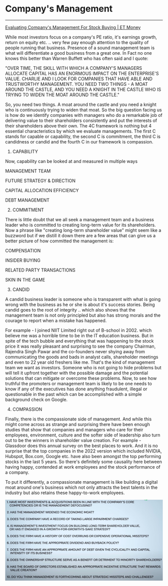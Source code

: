 # Company's Management

---

[Evaluating Company's Management For Stock Buying | ET Money](https://youtu.be/kiYqad1gz5c)

While most investors focus on a company's PE ratio, it's earnings growth, return on equity etc. .. very few pay enough attention to the quality of people running that business. Presence of a sound management team is what will differentiate a good business from a great one. In Fact no one knows this better than Warren Buffett who has often said and I quote:

"OVER TIME, THE SKILL WITH WHICH A COMPANY'S MANAGERS ALLOCATE CAPITAL HAS AN ENORMOUS IMPACT ON THE ENTERPRISE'S VALUE. CHARLIE AND I LOOK FOR COMPANIES THAT HAVE ABLE AND TRUSTWORTHY MANAGEMENT. YOU NEED TWO THINGS - A MOAT AROUND THE CASTLE, AND YOU NEED A KNIGHT IN THE CASTLE WHO IS TRYING TO WIDEN THE MOAT AROUND THE CASTLE."

So, you need two things. A moat around the castle and you need a knight who is continuously trying to widen that moat. So the big question facing us is how do we identify companies with managers who do a remarkable job of delivering value to their shareholders consistently and put the interests of their shareholders above their own. The 4C framework is nothing but 4 essential characteristics by which we evaluate managements. The first C stands for capable or capability, the second C is commitment, the third C is candidness or candid and the fourth C in our framework is compassion.

1. CAPABILITY

Now, capability can be looked at and measured in multiple ways

MANAGEMENT TEAM

FUTURE STRATEGY & DIRECTION

CAPITAL ALLOCATION EFFICIENCY

DEBT MANAGEMENT

2. COMMITMENT

There is little doubt that we all seek a management team and a business leader who is committed to creating long-term value for its shareholders. Now a phrase like "creating long-term shareholder value" might seem like a buzzword but if we distill it down there are a few areas that can give us a better picture of how committed the management is:

COMPENSATION

INSIDER BUYING

RELATED PARTY TRANSACTIONS

SKIN IN THE GAME

3. CANDID

A candid business leader is someone who is transparent with what is going wrong with the business as he or she is about it's success stories. Being candid goes to the root of integrity .. which also shows that the management team is not only principled but also has strong morals and the courage to report when a mistake has happened.

For example - I joined NIIT Limited right out of B-school in 2002. which believe me was a horrible time to be in the IT education business. But in spite of the tech bubble and everything that was happening to the stock price it was really pleasant and surprising to see the company Chairman, Rajendra Singh Pawar and the co-founders never shying away from communicating the goods and bads in analyst calls, shareholder meetings and even to 22 year old freshers like me. That's the kind of management team we want as investors. Someone who is not going to hide problems but will tell it upfront together with the possible damage and the potential solutions that can mitigate or overcome these problems. Now, to see how truthful the promoters or management team is likely to be one needs to know if any of the executives has done anything fraudulent, illegal or questionable in the past which can be accomplished with a simple background check on Google.

4. COMPASSION

Finally, there is the compassionate side of management. And while this might come across as strange and surprising there have been enough studies that show that companies and managers who care for their employees, environment, culture and the softer side of leadership also turn out to be the winners in shareholder value creation. For example - Glassdoor does this annual survey on the best places to work. And it is no surprise that the top companies in the 2022 version which included NVIDIA, Hubspot, Box.com, Google etc. have also been amongst the top performing stocks in the last 5 years. So there's definitely some causality here between having happy, contended at work employees and the stock performance of a company.

To put it differently, a compassionate management is like building a digital moat around one's business which not only attracts the best talents in the industry but also retains these happy-to-work employees.

![image](media/Company's-Management-image1.jpeg)
